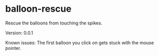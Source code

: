 # balloon-rescue
Rescue the balloons from touching the spikes.

Version: 0.0.1

Known issues:
The first balloon you click on gets stuck with the mouse pointer.
